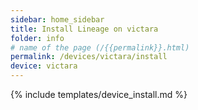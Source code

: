 ```yaml
---
sidebar: home_sidebar
title: Install Lineage on victara
folder: info
# name of the page (/{{permalink}}.html)
permalink: /devices/victara/install
device: victara
---
```

{% include templates/device_install.md %}
